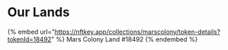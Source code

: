 # Our Lands

{% embed url="https://nftkey.app/collections/marscolony/token-details?tokenId=18492" %}
Mars Colony Land #18492
{% endembed %}

